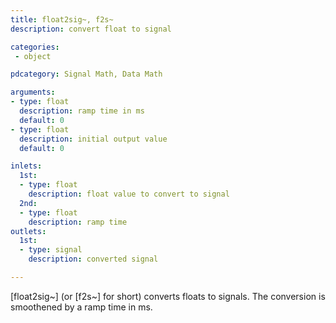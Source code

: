 ```yaml
---
title: float2sig~, f2s~
description: convert float to signal

categories:
 - object

pdcategory: Signal Math, Data Math

arguments:
- type: float
  description: ramp time in ms
  default: 0
- type: float
  description: initial output value
  default: 0

inlets:
  1st:
  - type: float
    description: float value to convert to signal
  2nd:
  - type: float
    description: ramp time
outlets:
  1st:
  - type: signal
    description: converted signal

---
```


[float2sig~] (or [f2s~] for short) converts floats to signals. The conversion is smoothened by a ramp time in ms.

